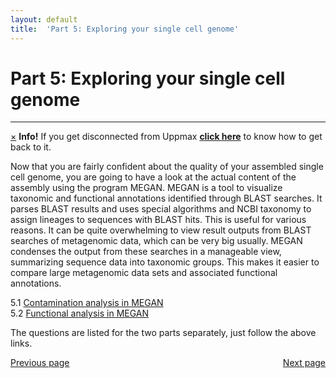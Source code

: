```yaml
---
layout: default
title:  'Part 5: Exploring your single cell genome'
---
```


# Part 5: Exploring your single cell genome
---

<!-- <p class="bg-warning">If you get disconnected from Uppmax [click here](lostConnection) to know how to get back </p> -->
<div class="alert alert-info">
  <a href="#" class="close" data-dismiss="alert" aria-label="close">&times;</a>
  <strong>Info!</strong> If you get disconnected from Uppmax <a href="lostConnection"><strong>click here</strong></a> to know how to get back to it.
</div>

Now that you are fairly confident about the quality of your assembled single cell genome, 
you are going to have a look at the actual content of the assembly using the program MEGAN. 
MEGAN is a tool to visualize taxonomic and functional annotations identified through BLAST searches. 
It parses BLAST results and uses special algorithms and NCBI taxonomy to assign lineages to sequences with BLAST hits. 
This is useful for various reasons. It can be quite overwhelming to view result outputs from BLAST searches of metagenomic data, 
which can be very big usually. MEGAN condenses the output from these searches in a manageable view, summarizing sequence data into taxonomic groups. 
This makes it easier to compare large metagenomic data sets and associated functional annotations.

5.1 [Contamination analysis in MEGAN](scg_part5_1)  
5.2 [Functional analysis in MEGAN](scg_part5_2)  

The questions are listed for the two parts separately, just follow the above links.

<div>
 <span style="float:left"><a class="btn btn-primary" href="scg_part4_4"> Previous page</a></span>
 <span style="float:right"><a class="btn btn-primary" href="scg_part5_1"> Next page</a></span>
</div>
